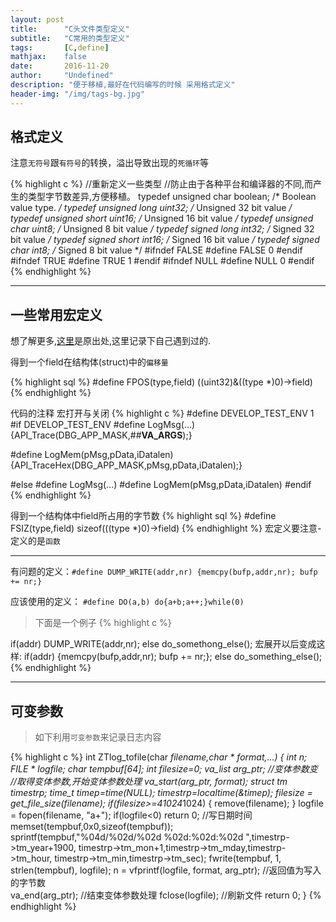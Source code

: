 ```yaml
---
layout: post
title:      "C头文件类型定义"
subtitle:   "C常用的类型定义"
tags:       [C,define]
mathjax:    false
date:       2016-11-20
author:     "Undefined"
description: "便于移植,最好在代码编写的时候 采用格式定义"
header-img: "/img/tags-bg.jpg"
---
```

## 格式定义
注意`无符号`跟`有符号`的转换，溢出导致出现的`死循环`等

{% highlight c %}
	//重新定义一些类型
	//防止由于各种平台和编译器的不同,而产生的类型字节数差异,方便移植。
	typedef  unsigned char      boolean;     /* Boolean value type. */
	typedef  unsigned long	uint32;      /* Unsigned 32 bit value */
	typedef  unsigned short     uint16;      /* Unsigned 16 bit value */
	typedef  unsigned char      uint8;       /* Unsigned 8  bit value */
	typedef  signed long	int32;       /* Signed 32 bit value */
	typedef  signed short       int16;       /* Signed 16 bit value */
	typedef  signed char        int8;        /* Signed 8  bit value */
	#ifndef FALSE
	#define FALSE 0
	#endif	
	#ifndef TRUE
	#define TRUE 1
	#endif
	#ifndef NULL
	#define NULL 0
	#endif
{% endhighlight %}

---

## 一些常用宏定义
想了解更多,[这里](http://www.open-open.com/solution/view/1319888368265)是原出处,这里记录下自己遇到过的.

得到一个field在结构体(struct)中的`偏移量`

{% highlight sql %}
#define FPOS(type,field) ((uint32)&((type *)0)->field)
{% endhighlight %}


代码的注释 宏打开与关闭
{% highlight c %}
#define 	DEVELOP_TEST_ENV	1
#if DEVELOP_TEST_ENV
#define 	LogMsg(...)\
			{API_Trace(DBG_APP_MASK,##__VA_ARGS__);}
				
#define 	LogMem(pMsg,pData,iDatalen) \
			{API_TraceHex(DBG_APP_MASK,pMsg,pData,iDatalen);}

#else
#define 	LogMsg(...) 
#define 	LogMem(pMsg,pData,iDatalen) 
#endif
{% endhighlight %}


得到一个结构体中field所占用的字节数
{% highlight sql %}
#define FSIZ(type,field) sizeof(((type *)0)->field)
{% endhighlight %}
宏定义要注意-定义的是`函数`

***

有问题的定义：`#define DUMP_WRITE(addr,nr) {memcpy(bufp,addr,nr); bufp += nr;}`

应该使用的定义： `#define DO(a,b) do{a+b;a++;}while(0)`

> 下面是一个例子
{% highlight c %}

if(addr)
    DUMP_WRITE(addr,nr);
else
    do_somethong_else();
宏展开以后变成这样:
if(addr)
    {memcpy(bufp,addr,nr); bufp += nr;};
else
    do_something_else();
{% endhighlight %}

---

## 可变参数
> 如下利用`可变参数`来记录日志内容

{% highlight c %}
int ZTlog_tofile(char *filename,char * format,...)
{
    int  n;
    FILE * logfile;
    char tempbuf[64];
    int filesize=0;
    va_list arg_ptr;              //变体参数变
    //取得变体参数,开始变体参数处理
    va_start(arg_ptr, format);
    struct tm *timestrp;
    time_t timep=time(NULL);
    timestrp=localtime(&timep);
    filesize = get_file_size(filename);
    if(filesize>=4*1024*1024)
    {
        remove(filename);
    }
    logfile = fopen(filename, "a+");
    if(logfile<0)
        return 0;
    //写日期时间
    memset(tempbuf,0x0,sizeof(tempbuf));
    sprintf(tempbuf,"%04d/%02d/%02d %02d:%02d:%02d ",timestrp->tm_year+1900,
    	timestrp->tm_mon+1,timestrp->tm_mday,timestrp->tm_hour,
    	timestrp->tm_min,timestrp->tm_sec);
    fwrite(tempbuf, 1, strlen(tempbuf), logfile);
    n = vfprintf(logfile, format, arg_ptr);  //返回值为写入的字节数   
    va_end(arg_ptr); //结束变体参数处理
    fclose(logfile); //刷新文件
    return 0;
}
{% endhighlight %}
